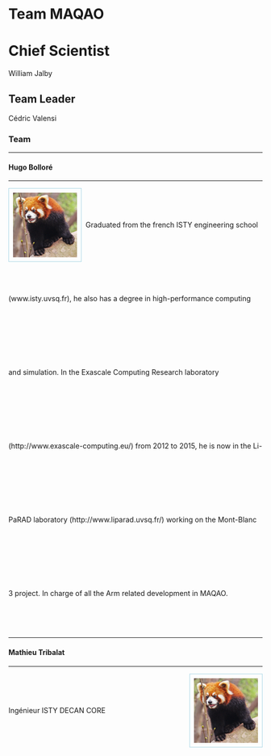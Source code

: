 # Team MAQAO

# Chief Scientist

William Jalby

## Team Leader

Cédric Valensi

### Team

----
#### Hugo Bolloré
----

<div>
  <img style="float:left;padding:8px;border:1px solid lightblue;margin-right:8px;" src="images/panda-roux-smaller.png" alt="Red panda" title="Cute and like apples!" />
  <p style="line-height:146px;">
    Graduated from the french ISTY engineering school (www.isty.uvsq.fr), he also has a degree in high-performance computing and simulation.
    In the Exascale Computing Research laboratory (http://www.exascale-computing.eu/) from 2012 to 2015, he is now in the Li-PaRAD laboratory (http://www.liparad.uvsq.fr/) working on the Mont-Blanc 3 project.
    In charge of all the Arm related development in MAQAO.
  </p>
</div>

----
#### Mathieu Tribalat
----

<div>
  <img style="float:right;padding:8px;border:1px solid lightblue;margin-left:8px;" src="images/panda-roux-smaller.png" alt="Red panda" title="Cute but psycho!" />
  <p style="line-height:146px;">
    Ingénieur ISTY    
    DECAN   
    CORE    
  </p>
</div>
